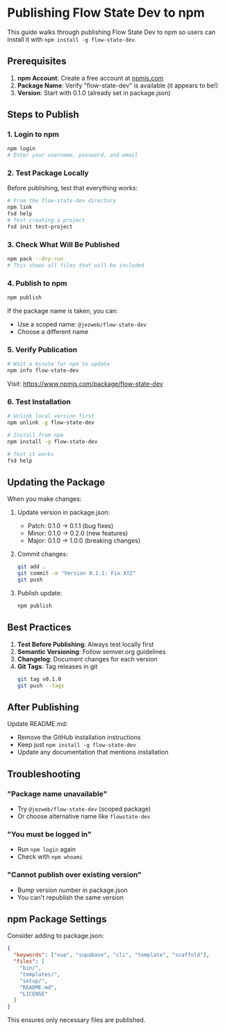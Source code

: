# Publishing Flow State Dev to npm

This guide walks through publishing Flow State Dev to npm so users can install it with `npm install -g flow-state-dev`.

## Prerequisites

1. **npm Account**: Create a free account at [npmjs.com](https://www.npmjs.com/)
2. **Package Name**: Verify "flow-state-dev" is available (it appears to be!)
3. **Version**: Start with 0.1.0 (already set in package.json)

## Steps to Publish

### 1. Login to npm

```bash
npm login
# Enter your username, password, and email
```

### 2. Test Package Locally

Before publishing, test that everything works:

```bash
# From the flow-state-dev directory
npm link
fsd help
# Test creating a project
fsd init test-project
```

### 3. Check What Will Be Published

```bash
npm pack --dry-run
# This shows all files that will be included
```

### 4. Publish to npm

```bash
npm publish
```

If the package name is taken, you can:
- Use a scoped name: `@jezweb/flow-state-dev`
- Choose a different name

### 5. Verify Publication

```bash
# Wait a minute for npm to update
npm info flow-state-dev
```

Visit: https://www.npmjs.com/package/flow-state-dev

### 6. Test Installation

```bash
# Unlink local version first
npm unlink -g flow-state-dev

# Install from npm
npm install -g flow-state-dev

# Test it works
fsd help
```

## Updating the Package

When you make changes:

1. Update version in package.json:
   - Patch: 0.1.0 → 0.1.1 (bug fixes)
   - Minor: 0.1.0 → 0.2.0 (new features)
   - Major: 0.1.0 → 1.0.0 (breaking changes)

2. Commit changes:
   ```bash
   git add .
   git commit -m "Version 0.1.1: Fix XYZ"
   git push
   ```

3. Publish update:
   ```bash
   npm publish
   ```

## Best Practices

1. **Test Before Publishing**: Always test locally first
2. **Semantic Versioning**: Follow semver.org guidelines
3. **Changelog**: Document changes for each version
4. **Git Tags**: Tag releases in git
   ```bash
   git tag v0.1.0
   git push --tags
   ```

## After Publishing

Update README.md:
- Remove the GitHub installation instructions
- Keep just `npm install -g flow-state-dev`
- Update any documentation that mentions installation

## Troubleshooting

### "Package name unavailable"
- Try `@jezweb/flow-state-dev` (scoped package)
- Or choose alternative name like `flowstate-dev`

### "You must be logged in"
- Run `npm login` again
- Check with `npm whoami`

### "Cannot publish over existing version"
- Bump version number in package.json
- You can't republish the same version

## npm Package Settings

Consider adding to package.json:

```json
{
  "keywords": ["vue", "supabase", "cli", "template", "scaffold"],
  "files": [
    "bin/",
    "templates/",
    "setup/",
    "README.md",
    "LICENSE"
  ]
}
```

This ensures only necessary files are published.
